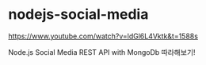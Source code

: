# nodejs-social-media
https://www.youtube.com/watch?v=ldGl6L4Vktk&t=1588s

Node.js Social Media REST API with MongoDb 따라해보기!
